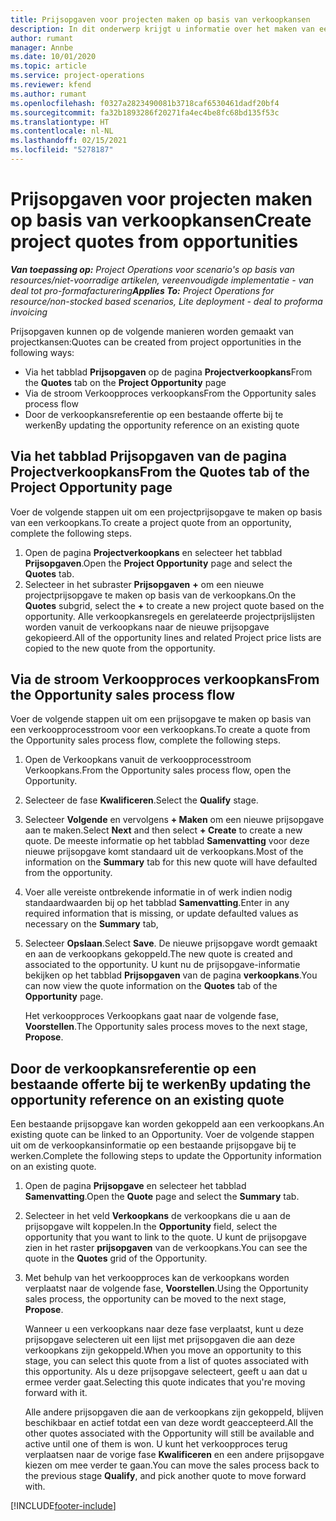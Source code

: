 ```yaml
---
title: Prijsopgaven voor projecten maken op basis van verkoopkansen
description: In dit onderwerp krijgt u informatie over het maken van een projectprijsopgave op basis van een verkoopkans.
author: rumant
manager: Annbe
ms.date: 10/01/2020
ms.topic: article
ms.service: project-operations
ms.reviewer: kfend
ms.author: rumant
ms.openlocfilehash: f0327a2823490081b3718caf6530461dadf20bf4
ms.sourcegitcommit: fa32b1893286f20271fa4ec4be8fc68bd135f53c
ms.translationtype: HT
ms.contentlocale: nl-NL
ms.lasthandoff: 02/15/2021
ms.locfileid: "5278187"
---
```

# <a name="create-project-quotes-from-opportunities"></a><span data-ttu-id="25938-103">Prijsopgaven voor projecten maken op basis van verkoopkansen</span><span class="sxs-lookup"><span data-stu-id="25938-103">Create project quotes from opportunities</span></span>

<span data-ttu-id="25938-104">_**Van toepassing op:** Project Operations voor scenario's op basis van resources/niet-voorradige artikelen, vereenvoudigde implementatie - van deal tot pro-formafacturering_</span><span class="sxs-lookup"><span data-stu-id="25938-104">_**Applies To:** Project Operations for resource/non-stocked based scenarios, Lite deployment - deal to proforma invoicing_</span></span>

<span data-ttu-id="25938-105">Prijsopgaven kunnen op de volgende manieren worden gemaakt van projectkansen:</span><span class="sxs-lookup"><span data-stu-id="25938-105">Quotes can be created from project opportunities in the following ways:</span></span>

- <span data-ttu-id="25938-106">Via het tabblad **Prijsopgaven** op de pagina **Projectverkoopkans**</span><span class="sxs-lookup"><span data-stu-id="25938-106">From the **Quotes** tab on the **Project Opportunity** page</span></span>
- <span data-ttu-id="25938-107">Via de stroom Verkoopproces verkoopkans</span><span class="sxs-lookup"><span data-stu-id="25938-107">From the Opportunity sales process flow</span></span>
- <span data-ttu-id="25938-108">Door de verkoopkansreferentie op een bestaande offerte bij te werken</span><span class="sxs-lookup"><span data-stu-id="25938-108">By updating the opportunity reference on an existing quote</span></span>

## <a name="from-the-quotes-tab-of-the-project-opportunity-page"></a><span data-ttu-id="25938-109">Via het tabblad Prijsopgaven van de pagina Projectverkoopkans</span><span class="sxs-lookup"><span data-stu-id="25938-109">From the Quotes tab of the Project Opportunity page</span></span>

<span data-ttu-id="25938-110">Voer de volgende stappen uit om een projectprijsopgave te maken op basis van een verkoopkans.</span><span class="sxs-lookup"><span data-stu-id="25938-110">To create a project quote from an opportunity, complete the following steps.</span></span>

1. <span data-ttu-id="25938-111">Open de pagina **Projectverkoopkans** en selecteer het tabblad **Prijsopgaven**.</span><span class="sxs-lookup"><span data-stu-id="25938-111">Open the **Project Opportunity** page and select the **Quotes** tab.</span></span> 
2. <span data-ttu-id="25938-112">Selecteer in het subraster **Prijsopgaven** **+** om een nieuwe projectprijsopgave te maken op basis van de verkoopkans.</span><span class="sxs-lookup"><span data-stu-id="25938-112">On the **Quotes** subgrid, select the **+** to create a new project quote based on the opportunity.</span></span> <span data-ttu-id="25938-113">Alle verkoopkansregels en gerelateerde projectprijslijsten worden vanuit de verkoopkans naar de nieuwe prijsopgave gekopieerd.</span><span class="sxs-lookup"><span data-stu-id="25938-113">All of the opportunity lines and related Project price lists are copied to the new quote from the opportunity.</span></span>

## <a name="from-the-opportunity-sales-process-flow"></a><span data-ttu-id="25938-114">Via de stroom Verkoopproces verkoopkans</span><span class="sxs-lookup"><span data-stu-id="25938-114">From the Opportunity sales process flow</span></span>

<span data-ttu-id="25938-115">Voer de volgende stappen uit om een prijsopgave te maken op basis van een verkoopprocesstroom voor een verkoopkans.</span><span class="sxs-lookup"><span data-stu-id="25938-115">To create a quote from the Opportunity sales process flow, complete the following steps.</span></span>

1. <span data-ttu-id="25938-116">Open de Verkoopkans vanuit de verkoopprocesstroom Verkoopkans.</span><span class="sxs-lookup"><span data-stu-id="25938-116">From the Opportunity sales process flow, open the Opportunity.</span></span>
2. <span data-ttu-id="25938-117">Selecteer de fase **Kwalificeren**.</span><span class="sxs-lookup"><span data-stu-id="25938-117">Select the **Qualify** stage.</span></span> 
3. <span data-ttu-id="25938-118">Selecteer **Volgende** en vervolgens **+ Maken** om een nieuwe prijsopgave aan te maken.</span><span class="sxs-lookup"><span data-stu-id="25938-118">Select **Next** and then select **+ Create** to create a new quote.</span></span> <span data-ttu-id="25938-119">De meeste informatie op het tabblad **Samenvatting** voor deze nieuwe prijsopgave komt standaard uit de verkoopkans.</span><span class="sxs-lookup"><span data-stu-id="25938-119">Most of the information on the **Summary** tab for this new quote will have defaulted from the opportunity.</span></span> 
4. <span data-ttu-id="25938-120">Voer alle vereiste ontbrekende informatie in of werk indien nodig standaardwaarden bij op het tabblad **Samenvatting**.</span><span class="sxs-lookup"><span data-stu-id="25938-120">Enter in any required information that is missing, or update defaulted values as necessary on the **Summary** tab,</span></span>
5. <span data-ttu-id="25938-121">Selecteer **Opslaan**.</span><span class="sxs-lookup"><span data-stu-id="25938-121">Select **Save**.</span></span> <span data-ttu-id="25938-122">De nieuwe prijsopgave wordt gemaakt en aan de verkoopkans gekoppeld.</span><span class="sxs-lookup"><span data-stu-id="25938-122">The new quote is created and associated to the opportunity.</span></span> <span data-ttu-id="25938-123">U kunt nu de prijsopgave-informatie bekijken op het tabblad **Prijsopgaven** van de pagina **verkoopkans**.</span><span class="sxs-lookup"><span data-stu-id="25938-123">You can now view the quote information on the **Quotes** tab of the **Opportunity** page.</span></span> 

   <span data-ttu-id="25938-124">Het verkoopproces Verkoopkans gaat naar de volgende fase, **Voorstellen**.</span><span class="sxs-lookup"><span data-stu-id="25938-124">The Opportunity sales process moves to the next stage, **Propose**.</span></span>


## <a name="by-updating-the-opportunity-reference-on-an-existing-quote"></a><span data-ttu-id="25938-125">Door de verkoopkansreferentie op een bestaande offerte bij te werken</span><span class="sxs-lookup"><span data-stu-id="25938-125">By updating the opportunity reference on an existing quote</span></span>

<span data-ttu-id="25938-126">Een bestaande prijsopgave kan worden gekoppeld aan een verkoopkans.</span><span class="sxs-lookup"><span data-stu-id="25938-126">An existing quote can be linked to an Opportunity.</span></span> <span data-ttu-id="25938-127">Voer de volgende stappen uit om de verkoopkansinformatie op een bestaande prijsopgave bij te werken.</span><span class="sxs-lookup"><span data-stu-id="25938-127">Complete the following steps to update the Opportunity information on an existing quote.</span></span>

1. <span data-ttu-id="25938-128">Open de pagina **Prijsopgave** en selecteer het tabblad **Samenvatting**.</span><span class="sxs-lookup"><span data-stu-id="25938-128">Open the **Quote** page and select the **Summary** tab.</span></span>
2. <span data-ttu-id="25938-129">Selecteer in het veld **Verkoopkans** de verkoopkans die u aan de prijsopgave wilt koppelen.</span><span class="sxs-lookup"><span data-stu-id="25938-129">In the **Opportunity** field, select the opportunity that you want to link to the quote.</span></span> <span data-ttu-id="25938-130">U kunt de prijsopgave zien in het raster **prijsopgaven** van de verkoopkans.</span><span class="sxs-lookup"><span data-stu-id="25938-130">You can see the quote in the **Quotes** grid of the Opportunity.</span></span> 
3. <span data-ttu-id="25938-131">Met behulp van het verkoopproces kan de verkoopkans worden verplaatst naar de volgende fase, **Voorstellen**.</span><span class="sxs-lookup"><span data-stu-id="25938-131">Using the Opportunity sales process, the opportunity can be moved to the next stage, **Propose**.</span></span> 

   <span data-ttu-id="25938-132">Wanneer u een verkoopkans naar deze fase verplaatst, kunt u deze prijsopgave selecteren uit een lijst met prijsopgaven die aan deze verkoopkans zijn gekoppeld.</span><span class="sxs-lookup"><span data-stu-id="25938-132">When you move an opportunity to this stage, you can select this quote from a list of quotes associated with this opportunity.</span></span> <span data-ttu-id="25938-133">Als u deze prijsopgave selecteert, geeft u aan dat u ermee verder gaat.</span><span class="sxs-lookup"><span data-stu-id="25938-133">Selecting this quote indicates that you're moving forward with it.</span></span>

   <span data-ttu-id="25938-134">Alle andere prijsopgaven die aan de verkoopkans zijn gekoppeld, blijven beschikbaar en actief totdat een van deze wordt geaccepteerd.</span><span class="sxs-lookup"><span data-stu-id="25938-134">All the other quotes associated with the Opportunity will still be available and active until one of them is won.</span></span> <span data-ttu-id="25938-135">U kunt het verkoopproces terug verplaatsen naar de vorige fase **Kwalificeren** en een andere prijsopgave kiezen om mee verder te gaan.</span><span class="sxs-lookup"><span data-stu-id="25938-135">You can move the sales process back to the previous stage **Qualify**, and pick another quote to move forward with.</span></span>


[!INCLUDE[footer-include](../includes/footer-banner.md)]